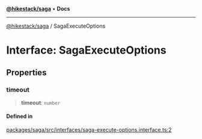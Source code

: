 [**@hikestack/saga**](/official/reference/saga/index.md) • **Docs**

***

[@hikestack/saga](/official/reference/saga/globals.md) / SagaExecuteOptions

# Interface: SagaExecuteOptions

## Properties

### timeout

> **timeout**: `number`

#### Defined in

[packages/saga/src/interfaces/saga-execute-options.interface.ts:2](https://github.com/hikestack/hike/blob/110006a71b16d35b8305bd3bea8f80d291c9c609/packages/saga/src/interfaces/saga-execute-options.interface.ts#L2)
